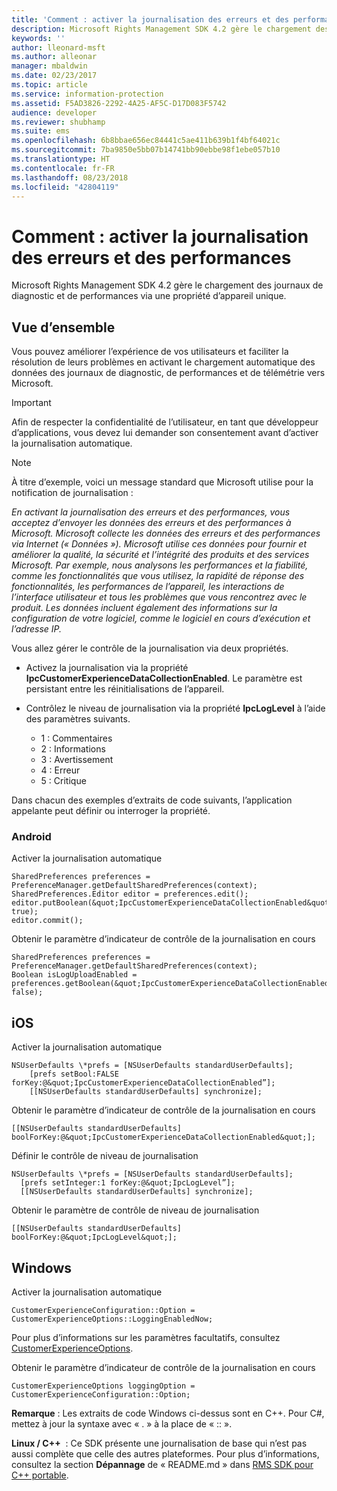 ```yaml
---
title: 'Comment : activer la journalisation des erreurs et des performances | Azure RMS'
description: Microsoft Rights Management SDK 4.2 gère le chargement des journaux de diagnostic et de performances via une propriété d’appareil unique.
keywords: ''
author: lleonard-msft
ms.author: alleonar
manager: mbaldwin
ms.date: 02/23/2017
ms.topic: article
ms.service: information-protection
ms.assetid: F5AD3826-2292-4A25-AF5C-D17D083F5742
audience: developer
ms.reviewer: shubhamp
ms.suite: ems
ms.openlocfilehash: 6b8bbae656ec84441c5ae411b639b1f4bf64021c
ms.sourcegitcommit: 7ba9850e5bb07b14741bb90ebbe98f1ebe057b10
ms.translationtype: HT
ms.contentlocale: fr-FR
ms.lasthandoff: 08/23/2018
ms.locfileid: "42804119"
---
```

# <a name="how-to-enable-error-and-performance-logging"></a>Comment : activer la journalisation des erreurs et des performances
Microsoft Rights Management SDK 4.2 gère le chargement des journaux de diagnostic et de performances via une propriété d’appareil unique.

## <a name="overview"></a>Vue d’ensemble ##
Vous pouvez améliorer l’expérience de vos utilisateurs et faciliter la résolution de leurs problèmes en activant le chargement automatique des données des journaux de diagnostic, de performances et de télémétrie vers Microsoft. 

> [!IMPORTANT] 
> Afin de respecter la confidentialité de l’utilisateur, en tant que développeur d’applications, vous devez lui demander son consentement avant d’activer la journalisation automatique.

> [!NOTE]
> À titre d’exemple, voici un message standard que Microsoft utilise pour la notification de journalisation : 
>
> *En activant la journalisation des erreurs et des performances, vous acceptez d’envoyer les données des erreurs et des performances à Microsoft.  Microsoft collecte les données des erreurs et des performances via Internet (« Données »).  Microsoft utilise ces données pour fournir et améliorer la qualité, la sécurité et l’intégrité des produits et des services Microsoft.  Par exemple, nous analysons les performances et la fiabilité, comme les fonctionnalités que vous utilisez, la rapidité de réponse des fonctionnalités, les performances de l’appareil, les interactions de l’interface utilisateur et tous les problèmes que vous rencontrez avec le produit.  Les données incluent également des informations sur la configuration de votre logiciel, comme le logiciel en cours d’exécution et l’adresse IP.*  

Vous allez gérer le contrôle de la journalisation via deux propriétés.

-   Activez la journalisation via la propriété **IpcCustomerExperienceDataCollectionEnabled**. Le paramètre est persistant entre les réinitialisations de l’appareil.
-   Contrôlez le niveau de journalisation via la propriété **IpcLogLevel** à l’aide des paramètres suivants.

    * 1 : Commentaires
    * 2 : Informations
    * 3 : Avertissement
    * 4 : Erreur
    * 5 : Critique

Dans chacun des exemples d’extraits de code suivants, l’application appelante peut définir ou interroger la propriété.

### <a name="android"></a>Android ###
Activer la journalisation automatique

    SharedPreferences preferences = PreferenceManager.getDefaultSharedPreferences(context);
    SharedPreferences.Editor editor = preferences.edit();
    editor.putBoolean(&quot;IpcCustomerExperienceDataCollectionEnabled&quot;, true);
    editor.commit();

Obtenir le paramètre d’indicateur de contrôle de la journalisation en cours

    SharedPreferences preferences = PreferenceManager.getDefaultSharedPreferences(context);
    Boolean isLogUploadEnabled = preferences.getBoolean(&quot;IpcCustomerExperienceDataCollectionEnabled&quot;, false);

## <a name="ios"></a>iOS ##
Activer la journalisation automatique

    NSUserDefaults \*prefs = [NSUserDefaults standardUserDefaults];
        [prefs setBool:FALSE forKey:@&quot;IpcCustomerExperienceDataCollectionEnabled”];
        [[NSUserDefaults standardUserDefaults] synchronize];

Obtenir le paramètre d’indicateur de contrôle de la journalisation en cours

    [[NSUserDefaults standardUserDefaults] boolForKey:@&quot;IpcCustomerExperienceDataCollectionEnabled&quot;];

Définir le contrôle de niveau de journalisation

    NSUserDefaults \*prefs = [NSUserDefaults standardUserDefaults];
      [prefs setInteger:1 forKey:@&quot;IpcLogLevel”];
      [[NSUserDefaults standardUserDefaults] synchronize];

Obtenir le paramètre de contrôle de niveau de journalisation

    [[NSUserDefaults standardUserDefaults] boolForKey:@&quot;IpcLogLevel&quot;];
 

## <a name="windows"></a>Windows ##
Activer la journalisation automatique

    CustomerExperienceConfiguration::Option = CustomerExperienceOptions::LoggingEnabledNow;

Pour plus d’informations sur les paramètres facultatifs, consultez [CustomerExperienceOptions](https://msdn.microsoft.com/library/microsoft.rightsmanagement.customerexperienceoptions.aspx).

Obtenir le paramètre d’indicateur de contrôle de la journalisation en cours

    CustomerExperienceOptions loggingOption = CustomerExperienceConfiguration::Option;


**Remarque** : Les extraits de code Windows ci-dessus sont en C++. Pour C\#, mettez à jour la syntaxe avec « . » à la place de « :: ».

**Linux / C++**  : Ce SDK présente une journalisation de base qui n’est pas aussi complète que celle des autres plateformes. Pour plus d’informations, consultez la section **Dépannage** de « README.md » dans [RMS SDK pour C++ portable](https://github.com/AzureAD/rms-sdk-for-cpp#troubleshooting).

